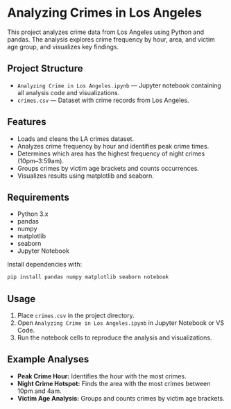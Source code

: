 # Analyzing Crimes in Los Angeles

This project analyzes crime data from Los Angeles using Python and pandas. The analysis explores crime frequency by hour, area, and victim age group, and visualizes key findings.

## Project Structure

- `Analyzing Crime in Los Angeles.ipynb` — Jupyter notebook containing all analysis code and visualizations.
- `crimes.csv` — Dataset with crime records from Los Angeles.

## Features

- Loads and cleans the LA crimes dataset.
- Analyzes crime frequency by hour and identifies peak crime times.
- Determines which area has the highest frequency of night crimes (10pm–3:59am).
- Groups crimes by victim age brackets and counts occurrences.
- Visualizes results using matplotlib and seaborn.

## Requirements

- Python 3.x
- pandas
- numpy
- matplotlib
- seaborn
- Jupyter Notebook

Install dependencies with:

```sh
pip install pandas numpy matplotlib seaborn notebook
```

## Usage

1. Place `crimes.csv` in the project directory.
2. Open `Analyzing Crime in Los Angeles.ipynb` in Jupyter Notebook or VS Code.
3. Run the notebook cells to reproduce the analysis and visualizations.

## Example Analyses

- **Peak Crime Hour:** Identifies the hour with the most crimes.
- **Night Crime Hotspot:** Finds the area with the most crimes between 10pm and 4am.
- **Victim Age Analysis:** Groups and counts crimes by victim age brackets.
